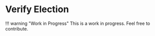 # Verify Election

!!! warning "Work in Progress"
    This is a work in progress. Feel free to contribute.